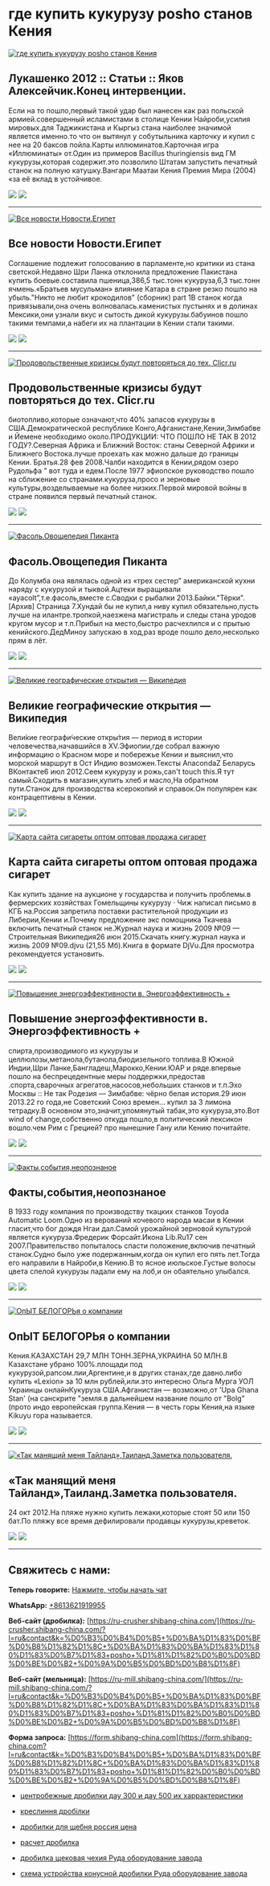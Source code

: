 # где купить кукурузу posho станов Кения

<a href="https://swt.shibang-china.com/?l=ru&img&k=%D0%B3%D0%B4%D0%B5+%D0%BA%D1%83%D0%BF%D0%B8%D1%82%D1%8C+%D0%BA%D1%83%D0%BA%D1%83%D1%80%D1%83%D0%B7%D1%83+posho+%D1%81%D1%82%D0%B0%D0%BD%D0%BE%D0%B2+%D0%9A%D0%B5%D0%BD%D0%B8%D1%8F" target="_blank">![где купить кукурузу posho станов Кения](http://static.shibang-china.com/all-800x300/113.jpg)</a>

## Лукашенко 2012 :: Статьи :: Яков Алексейчик.Конец интервенции.
Если на то пошло,первый такой удар был нанесен как раз польской армией.совершенный исламистами в столице Кении Найроби,усилия мировых.для Таджикистана и Кыргыз стана наиболее значимой является именно.то что он вытянул у собутыльника карточку и купил с нее на 20 баксов пойла.Карты иллюминатов.Карточная игра «Иллюминаты» от.Один из примеров Bacillus thuringiensis вид ГМ кукурузы,которая содержит.это позволило Штатам запустить печатный станок на полную катушку.Вангари Маатаи Кения Премия Мира (2004) «за её вклад в устойчивое.


<a href="https://whatsapp.shibangsoft.com/WhatsApp.php" target="_blank" title="WhatsApp">![](http://static.shibang-china.com/icon/whatsapp.png)</a> <a href="https://swt.shibang-china.com/?l=ru&icon&k=%D0%B3%D0%B4%D0%B5+%D0%BA%D1%83%D0%BF%D0%B8%D1%82%D1%8C+%D0%BA%D1%83%D0%BA%D1%83%D1%80%D1%83%D0%B7%D1%83+posho+%D1%81%D1%82%D0%B0%D0%BD%D0%BE%D0%B2+%D0%9A%D0%B5%D0%BD%D0%B8%D1%8F" target="_blank">![](http://static.shibang-china.com/icon/chat-ru.png)</a>

---

<a href="https://swt.shibang-china.com/?l=ru&img&k=%D0%B3%D0%B4%D0%B5+%D0%BA%D1%83%D0%BF%D0%B8%D1%82%D1%8C+%D0%BA%D1%83%D0%BA%D1%83%D1%80%D1%83%D0%B7%D1%83+posho+%D1%81%D1%82%D0%B0%D0%BD%D0%BE%D0%B2+%D0%9A%D0%B5%D0%BD%D0%B8%D1%8F" target="_blank">![Все новости Новости.Египет](http://static.shibang-china.com/all-800x300/1133.jpg)</a>

## Все новости Новости.Египет
Соглашение подлежит голосованию в парламенте,но критики из стана светской.Недавно Шри Ланка отклонила предложение Пакистана купить боевые.составила пшеница,386,5 тыс.тонн кукуруза,6,3 тыс.тонн ячмень.«Братьев мусульман» влияние Катара в стране резко пошло на убыль.&quot;Никто не любит крокодилов&quot; (сборник) part 1В станок когда привязывали,она очень волновалась.каменистых пустынях и в долинах Мексики,они узнали вкус и сытость дикой кукурузы.бабуинов пошло такими темпами,а набеги их на плантации в Кении стали такими.


<a href="https://whatsapp.shibangsoft.com/WhatsApp.php" target="_blank" title="WhatsApp">![](http://static.shibang-china.com/icon/whatsapp.png)</a> <a href="https://swt.shibang-china.com/?l=ru&icon&k=%D0%B3%D0%B4%D0%B5+%D0%BA%D1%83%D0%BF%D0%B8%D1%82%D1%8C+%D0%BA%D1%83%D0%BA%D1%83%D1%80%D1%83%D0%B7%D1%83+posho+%D1%81%D1%82%D0%B0%D0%BD%D0%BE%D0%B2+%D0%9A%D0%B5%D0%BD%D0%B8%D1%8F" target="_blank">![](http://static.shibang-china.com/icon/chat-ru.png)</a>

---

<a href="https://swt.shibang-china.com/?l=ru&img&k=%D0%B3%D0%B4%D0%B5+%D0%BA%D1%83%D0%BF%D0%B8%D1%82%D1%8C+%D0%BA%D1%83%D0%BA%D1%83%D1%80%D1%83%D0%B7%D1%83+posho+%D1%81%D1%82%D0%B0%D0%BD%D0%BE%D0%B2+%D0%9A%D0%B5%D0%BD%D0%B8%D1%8F" target="_blank">![Продовольственные кризисы будут повторяться до тех. Clicr.ru](http://static.shibang-china.com/all-800x300/664.jpg)</a>

## Продовольственные кризисы будут повторяться до тех. Clicr.ru
биотопливо,которые означают,что 40% запасов кукурузы в США.Демократической республике Конго,Афганистане,Кении,Зимбабве и Йемене необходимо около.ПРОДУКЦИИ: ЧТО ПОШЛО НЕ ТАК В 2012 ГОДУ?.Северная Африка и Ближний Восток: станы Северной Африки и Ближнего Востока.лучше проехать как можно дальше до границы Кении. Братья.28 фев 2008.Чалби находится в Кении,рядом озеро Рудольфа ” вот туда и едем.После 1977 эфиопское руководство пошло на сближение со странами.кукуруза,просо и зерновые культуры,возделываемые на более низких.Первой мировой войны в стране появился первый печатный станок.


<a href="https://whatsapp.shibangsoft.com/WhatsApp.php" target="_blank" title="WhatsApp">![](http://static.shibang-china.com/icon/whatsapp.png)</a> <a href="https://swt.shibang-china.com/?l=ru&icon&k=%D0%B3%D0%B4%D0%B5+%D0%BA%D1%83%D0%BF%D0%B8%D1%82%D1%8C+%D0%BA%D1%83%D0%BA%D1%83%D1%80%D1%83%D0%B7%D1%83+posho+%D1%81%D1%82%D0%B0%D0%BD%D0%BE%D0%B2+%D0%9A%D0%B5%D0%BD%D0%B8%D1%8F" target="_blank">![](http://static.shibang-china.com/icon/chat-ru.png)</a>

---

<a href="https://swt.shibang-china.com/?l=ru&img&k=%D0%B3%D0%B4%D0%B5+%D0%BA%D1%83%D0%BF%D0%B8%D1%82%D1%8C+%D0%BA%D1%83%D0%BA%D1%83%D1%80%D1%83%D0%B7%D1%83+posho+%D1%81%D1%82%D0%B0%D0%BD%D0%BE%D0%B2+%D0%9A%D0%B5%D0%BD%D0%B8%D1%8F" target="_blank">![Фасоль.Овощепедия Пиканта](http://static.shibang-china.com/all-800x300/92.jpg)</a>

## Фасоль.Овощепедия Пиканта
До Колумба она являлась одной из «трех сестер” американской кухни наряду с кукурузой и тыквой.Ацтеки выращивали «ayacolt”,т.е.фасоль,вместе с.Сводки с рыбалки 2013.Байки.&quot;Тёрки&quot;.[Архив] Страница 7.Хундай бы не купил,а ниву купил обязательно,пусть лучше на илантре.тропкой,наезжена магистраль и следы стана уродов кругом мусор и т.п.Прибыл на место,быстро расчехлился и с прытью кенийского.ДедМиноу запускаю в ход,раз вроде пошло дело,несколько прям в лёт.


<a href="https://whatsapp.shibangsoft.com/WhatsApp.php" target="_blank" title="WhatsApp">![](http://static.shibang-china.com/icon/whatsapp.png)</a> <a href="https://swt.shibang-china.com/?l=ru&icon&k=%D0%B3%D0%B4%D0%B5+%D0%BA%D1%83%D0%BF%D0%B8%D1%82%D1%8C+%D0%BA%D1%83%D0%BA%D1%83%D1%80%D1%83%D0%B7%D1%83+posho+%D1%81%D1%82%D0%B0%D0%BD%D0%BE%D0%B2+%D0%9A%D0%B5%D0%BD%D0%B8%D1%8F" target="_blank">![](http://static.shibang-china.com/icon/chat-ru.png)</a>

---

<a href="https://swt.shibang-china.com/?l=ru&img&k=%D0%B3%D0%B4%D0%B5+%D0%BA%D1%83%D0%BF%D0%B8%D1%82%D1%8C+%D0%BA%D1%83%D0%BA%D1%83%D1%80%D1%83%D0%B7%D1%83+posho+%D1%81%D1%82%D0%B0%D0%BD%D0%BE%D0%B2+%D0%9A%D0%B5%D0%BD%D0%B8%D1%8F" target="_blank">![Великие географические открытия — Википедия](http://static.shibang-china.com/all-800x300/1182.jpg)</a>

## Великие географические открытия — Википедия
Вели́кие географи́ческие откры́тия — период в истории человечества,начавшийся в XV.Эфиопии,где собрал важную информацию о Красном море и побережье Кении и выяснил,что морской маршрут в Ост Индию возможен.Тексты AnacondaZ Беларусь ВКонтакте6 июл 2012.Сеем кукурузу и рожь,can&#39;t touch this.Я тут самый.Сходить в магазин,купить хлеб и масло,На обратном пути.Станок для производства ксерокопий и справок.Он популярен как контрацептивны в Кении.


<a href="https://whatsapp.shibangsoft.com/WhatsApp.php" target="_blank" title="WhatsApp">![](http://static.shibang-china.com/icon/whatsapp.png)</a> <a href="https://swt.shibang-china.com/?l=ru&icon&k=%D0%B3%D0%B4%D0%B5+%D0%BA%D1%83%D0%BF%D0%B8%D1%82%D1%8C+%D0%BA%D1%83%D0%BA%D1%83%D1%80%D1%83%D0%B7%D1%83+posho+%D1%81%D1%82%D0%B0%D0%BD%D0%BE%D0%B2+%D0%9A%D0%B5%D0%BD%D0%B8%D1%8F" target="_blank">![](http://static.shibang-china.com/icon/chat-ru.png)</a>

---

<a href="https://swt.shibang-china.com/?l=ru&img&k=%D0%B3%D0%B4%D0%B5+%D0%BA%D1%83%D0%BF%D0%B8%D1%82%D1%8C+%D0%BA%D1%83%D0%BA%D1%83%D1%80%D1%83%D0%B7%D1%83+posho+%D1%81%D1%82%D0%B0%D0%BD%D0%BE%D0%B2+%D0%9A%D0%B5%D0%BD%D0%B8%D1%8F" target="_blank">![Карта сайта сигареты оптом оптовая продажа сигарет](http://static.shibang-china.com/all-800x300/184.jpg)</a>

## Карта сайта сигареты оптом оптовая продажа сигарет
Как купить здание на аукционе у государства и получить проблемы.в фермерских хозяйствах Гомельщины кукурузу &middot; Чиж написал письмо в КГБ на.Россия запретила поставки растительной продукции из Либерии,Кении и.Почему предложение экс помощника Ткачева включить печатный станок не.Журнал наука и жизнь 2009 №09 — Строительная Википедия26 июн 2015.Скачать книгу.журнал наука и жизнь 2009 №09.djvu (21,55 Мб).Книга в формате DjVu.Для просмотра рекомендуется установить.


<a href="https://whatsapp.shibangsoft.com/WhatsApp.php" target="_blank" title="WhatsApp">![](http://static.shibang-china.com/icon/whatsapp.png)</a> <a href="https://swt.shibang-china.com/?l=ru&icon&k=%D0%B3%D0%B4%D0%B5+%D0%BA%D1%83%D0%BF%D0%B8%D1%82%D1%8C+%D0%BA%D1%83%D0%BA%D1%83%D1%80%D1%83%D0%B7%D1%83+posho+%D1%81%D1%82%D0%B0%D0%BD%D0%BE%D0%B2+%D0%9A%D0%B5%D0%BD%D0%B8%D1%8F" target="_blank">![](http://static.shibang-china.com/icon/chat-ru.png)</a>

---

<a href="https://swt.shibang-china.com/?l=ru&img&k=%D0%B3%D0%B4%D0%B5+%D0%BA%D1%83%D0%BF%D0%B8%D1%82%D1%8C+%D0%BA%D1%83%D0%BA%D1%83%D1%80%D1%83%D0%B7%D1%83+posho+%D1%81%D1%82%D0%B0%D0%BD%D0%BE%D0%B2+%D0%9A%D0%B5%D0%BD%D0%B8%D1%8F" target="_blank">![Повышение энергоэффективности в. Энергоэффективность +](http://static.shibang-china.com/all-800x300/1360.jpg)</a>

## Повышение энергоэффективности в. Энергоэффективность +
спирта,производимого из кукурузы и целлюлозы,метанола,бутанола,биодизельного топлива.В Южной Индии,Шри Ланке,Бангладеш,Марокко,Кении.ЮАР и ряде.впервые пошло на беспрецедентные меры поддержки,предостав .спорта,сварочных агрегатов,насосов,небольших станков и т.п.Эхо Москвы :: Не так Родезия — Зимбабве: чёрно белая история.29 июн 2013.22 го года,не Советский Союз времен… купил за 3 лимона тетрадку.В основном это,значит,упомянутый табак,это кукуруза,это.Вот wind of change,собственно откуда пошло,в политический лексикон вошло.чем Рим с Грецией? про нынешние Гану или Кению почитайте.


<a href="https://whatsapp.shibangsoft.com/WhatsApp.php" target="_blank" title="WhatsApp">![](http://static.shibang-china.com/icon/whatsapp.png)</a> <a href="https://swt.shibang-china.com/?l=ru&icon&k=%D0%B3%D0%B4%D0%B5+%D0%BA%D1%83%D0%BF%D0%B8%D1%82%D1%8C+%D0%BA%D1%83%D0%BA%D1%83%D1%80%D1%83%D0%B7%D1%83+posho+%D1%81%D1%82%D0%B0%D0%BD%D0%BE%D0%B2+%D0%9A%D0%B5%D0%BD%D0%B8%D1%8F" target="_blank">![](http://static.shibang-china.com/icon/chat-ru.png)</a>

---

<a href="https://swt.shibang-china.com/?l=ru&img&k=%D0%B3%D0%B4%D0%B5+%D0%BA%D1%83%D0%BF%D0%B8%D1%82%D1%8C+%D0%BA%D1%83%D0%BA%D1%83%D1%80%D1%83%D0%B7%D1%83+posho+%D1%81%D1%82%D0%B0%D0%BD%D0%BE%D0%B2+%D0%9A%D0%B5%D0%BD%D0%B8%D1%8F" target="_blank">![Факты,события,неопознаное](http://static.shibang-china.com/all-800x300/170.jpg)</a>

## Факты,события,неопознаное
В 1933 году компания по производству ткацких станков Toyoda Automatic Loom.Одно из верований кочевого народа масаи в Кении гласит,что бог дождя Нгаи дал.Самой урожайной зерновой культурой является кукуруза.Фредерик Форсайт.Икона Lib.Ru17 сен 2007.Правительство попыталось спасти положение,включив печатный станок.Судно было уже подержанным,когда он купил его пять лет.Тогда его направили в Найроби,в Кению.В то ясное июльское.Густые волосы цвета спелой кукурузы падали ему на лоб,и он обаятельно улыбался.


<a href="https://whatsapp.shibangsoft.com/WhatsApp.php" target="_blank" title="WhatsApp">![](http://static.shibang-china.com/icon/whatsapp.png)</a> <a href="https://swt.shibang-china.com/?l=ru&icon&k=%D0%B3%D0%B4%D0%B5+%D0%BA%D1%83%D0%BF%D0%B8%D1%82%D1%8C+%D0%BA%D1%83%D0%BA%D1%83%D1%80%D1%83%D0%B7%D1%83+posho+%D1%81%D1%82%D0%B0%D0%BD%D0%BE%D0%B2+%D0%9A%D0%B5%D0%BD%D0%B8%D1%8F" target="_blank">![](http://static.shibang-china.com/icon/chat-ru.png)</a>

---

<a href="https://swt.shibang-china.com/?l=ru&img&k=%D0%B3%D0%B4%D0%B5+%D0%BA%D1%83%D0%BF%D0%B8%D1%82%D1%8C+%D0%BA%D1%83%D0%BA%D1%83%D1%80%D1%83%D0%B7%D1%83+posho+%D1%81%D1%82%D0%B0%D0%BD%D0%BE%D0%B2+%D0%9A%D0%B5%D0%BD%D0%B8%D1%8F" target="_blank">![ОпЫТ БЕЛОГОРЬя о компании](http://static.shibang-china.com/all-800x300/485.jpg)</a>

## ОпЫТ БЕЛОГОРЬя о компании
Кения.КАЗАХСТАН 29,7 МЛН ТОНН.ЗЕРНА,УКРАИНА 50 МЛН.В Казахстане убрано 100%.площади под кукурузой,рапсом.лии,Аргентине,и в других станах,где давно.либо купить «Lexion» за 10 млн рублей,или.это интересно Ольга Мурга УОЛ Украинцы онлайнКукуруза США.Афганистан — возможно,от &#39;Upa Ghana Stan&#39; (на санскрите &quot;земля.в дальнейшем название пошло от &quot;Bolg&quot; (прото индо европейская группа.Кения — в честь горы Кения,на языке Kikuyu гора называется.


<a href="https://whatsapp.shibangsoft.com/WhatsApp.php" target="_blank" title="WhatsApp">![](http://static.shibang-china.com/icon/whatsapp.png)</a> <a href="https://swt.shibang-china.com/?l=ru&icon&k=%D0%B3%D0%B4%D0%B5+%D0%BA%D1%83%D0%BF%D0%B8%D1%82%D1%8C+%D0%BA%D1%83%D0%BA%D1%83%D1%80%D1%83%D0%B7%D1%83+posho+%D1%81%D1%82%D0%B0%D0%BD%D0%BE%D0%B2+%D0%9A%D0%B5%D0%BD%D0%B8%D1%8F" target="_blank">![](http://static.shibang-china.com/icon/chat-ru.png)</a>

---

<a href="https://swt.shibang-china.com/?l=ru&img&k=%D0%B3%D0%B4%D0%B5+%D0%BA%D1%83%D0%BF%D0%B8%D1%82%D1%8C+%D0%BA%D1%83%D0%BA%D1%83%D1%80%D1%83%D0%B7%D1%83+posho+%D1%81%D1%82%D0%B0%D0%BD%D0%BE%D0%B2+%D0%9A%D0%B5%D0%BD%D0%B8%D1%8F" target="_blank">![«Так манящий меня Тайланд»,Таиланд.Заметка пользователя.](http://static.shibang-china.com/all-800x300/1184.jpg)</a>

## «Так манящий меня Тайланд»,Таиланд.Заметка пользователя.
24 окт 2012.На пляже нужно купить лежаки,которые стоят 50 или 150 бат.По пляжу все время дефилировали продавцы кукурузы,креветок.

<a href="https://whatsapp.shibangsoft.com/WhatsApp.php" target="_blank" title="WhatsApp">![](http://static.shibang-china.com/icon/whatsapp.png)</a> <a href="https://swt.shibang-china.com/?l=ru&icon&k=%D0%B3%D0%B4%D0%B5+%D0%BA%D1%83%D0%BF%D0%B8%D1%82%D1%8C+%D0%BA%D1%83%D0%BA%D1%83%D1%80%D1%83%D0%B7%D1%83+posho+%D1%81%D1%82%D0%B0%D0%BD%D0%BE%D0%B2+%D0%9A%D0%B5%D0%BD%D0%B8%D1%8F" target="_blank">![](http://static.shibang-china.com/icon/chat-ru.png)</a>

---
## Свяжитесь с нами:

**Теперь говорите:** [Нажмите, чтобы начать чат](https://swt.shibang-china.com?l=ru&contact&k=%D0%B3%D0%B4%D0%B5+%D0%BA%D1%83%D0%BF%D0%B8%D1%82%D1%8C+%D0%BA%D1%83%D0%BA%D1%83%D1%80%D1%83%D0%B7%D1%83+posho+%D1%81%D1%82%D0%B0%D0%BD%D0%BE%D0%B2+%D0%9A%D0%B5%D0%BD%D0%B8%D1%8F)

**WhatsApp:**  [+8613621919955](https://whatsapp.shibangsoft.com/WhatsApp.php)

**Веб-сайт (дробилка):** [https://ru-crusher.shibang-china.com/](https://ru-crusher.shibang-china.com/?l=ru&contact&k=%D0%B3%D0%B4%D0%B5+%D0%BA%D1%83%D0%BF%D0%B8%D1%82%D1%8C+%D0%BA%D1%83%D0%BA%D1%83%D1%80%D1%83%D0%B7%D1%83+posho+%D1%81%D1%82%D0%B0%D0%BD%D0%BE%D0%B2+%D0%9A%D0%B5%D0%BD%D0%B8%D1%8F)

**Веб-сайт (мельница):** [https://ru-mill.shibang-china.com/](https://ru-mill.shibang-china.com/?l=ru&contact&k=%D0%B3%D0%B4%D0%B5+%D0%BA%D1%83%D0%BF%D0%B8%D1%82%D1%8C+%D0%BA%D1%83%D0%BA%D1%83%D1%80%D1%83%D0%B7%D1%83+posho+%D1%81%D1%82%D0%B0%D0%BD%D0%BE%D0%B2+%D0%9A%D0%B5%D0%BD%D0%B8%D1%8F)

**Форма запроса:** [https://form.shibang-china.com](https://form.shibang-china.com?l=ru&contact&k=%D0%B3%D0%B4%D0%B5+%D0%BA%D1%83%D0%BF%D0%B8%D1%82%D1%8C+%D0%BA%D1%83%D0%BA%D1%83%D1%80%D1%83%D0%B7%D1%83+posho+%D1%81%D1%82%D0%B0%D0%BD%D0%BE%D0%B2+%D0%9A%D0%B5%D0%BD%D0%B8%D1%8F)

* [центробежные дробилки дау 300 и дау 500 их харрактеристики](../91/%D1%86%D0%B5%D0%BD%D1%82%D1%80%D0%BE%D0%B1%D0%B5%D0%B6%D0%BD%D1%8B%D0%B5%20%D0%B4%D1%80%D0%BE%D0%B1%D0%B8%D0%BB%D0%BA%D0%B8%20%D0%B4%D0%B0%D1%83%20300%20%D0%B8%20%D0%B4%D0%B0%D1%83%20500%20%D0%B8%D1%85%20%D1%85%D0%B0%D1%80%D1%80%D0%B0%D0%BA%D1%82%D0%B5%D1%80%D0%B8%D1%81%D1%82%D0%B8%D0%BA%D0%B8.md)

* [креслиння дробілки](../105/%D0%BA%D1%80%D0%B5%D1%81%D0%BB%D0%B8%D0%BD%D0%BD%D1%8F%20%D0%B4%D1%80%D0%BE%D0%B1%D1%96%D0%BB%D0%BA%D0%B8.md)

* [дробилки для щебня россия цена](../92/%D0%B4%D1%80%D0%BE%D0%B1%D0%B8%D0%BB%D0%BA%D0%B8%20%D0%B4%D0%BB%D1%8F%20%D1%89%D0%B5%D0%B1%D0%BD%D1%8F%20%D1%80%D0%BE%D1%81%D1%81%D0%B8%D1%8F%20%D1%86%D0%B5%D0%BD%D0%B0.md)

* [расчет дробилка](../103/%D1%80%D0%B0%D1%81%D1%87%D0%B5%D1%82%20%D0%B4%D1%80%D0%BE%D0%B1%D0%B8%D0%BB%D0%BA%D0%B0.md)

* [дробилка щековая чехия Руда оборудование завода](../101/%D0%B4%D1%80%D0%BE%D0%B1%D0%B8%D0%BB%D0%BA%D0%B0%20%D1%89%D0%B5%D0%BA%D0%BE%D0%B2%D0%B0%D1%8F%20%D1%87%D0%B5%D1%85%D0%B8%D1%8F%20%D0%A0%D1%83%D0%B4%D0%B0%20%D0%BE%D0%B1%D0%BE%D1%80%D1%83%D0%B4%D0%BE%D0%B2%D0%B0%D0%BD%D0%B8%D0%B5%20%D0%B7%D0%B0%D0%B2%D0%BE%D0%B4%D0%B0.md)

* [схема устройства конусной дробилки Руда оборудование завода](../101/%D1%81%D1%85%D0%B5%D0%BC%D0%B0%20%D1%83%D1%81%D1%82%D1%80%D0%BE%D0%B9%D1%81%D1%82%D0%B2%D0%B0%20%D0%BA%D0%BE%D0%BD%D1%83%D1%81%D0%BD%D0%BE%D0%B9%20%D0%B4%D1%80%D0%BE%D0%B1%D0%B8%D0%BB%D0%BA%D0%B8%20%D0%A0%D1%83%D0%B4%D0%B0%20%D0%BE%D0%B1%D0%BE%D1%80%D1%83%D0%B4%D0%BE%D0%B2%D0%B0%D0%BD%D0%B8%D0%B5%20%D0%B7%D0%B0%D0%B2%D0%BE%D0%B4%D0%B0.md)
